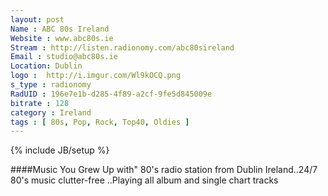 ```yaml
---
layout: post
Name : ABC 80s Ireland
Website : www.abc80s.ie
Stream : http://listen.radionomy.com/abc80sireland
Email : studio@abc80s.ie
Location: Dublin
logo :	http://i.imgur.com/Wl9kOCQ.png
s_type : radionomy
RadUID : 196e7e1b-d285-4f89-a2cf-9fe5d845009e
bitrate : 128
category : Ireland
tags : [ 80s, Pop, Rock, Top40, Oldies ]
---
```

{% include JB/setup %}

####Music You Grew Up with" 80's radio station from Dublin Ireland..24/7 80's music clutter-free ..Playing all album and single chart tracks